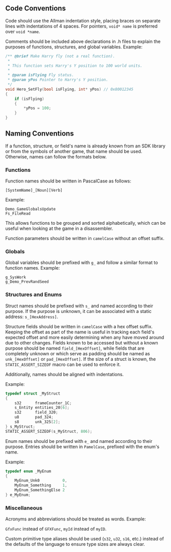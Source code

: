## Code Conventions
Code should use the Allman indentation style, placing braces on separate lines with indentations of 4 spaces. For pointers, `void* name` is preferred over `void *name`.

Comments should be included above declarations in .h files to explain the purposes of functions, structures, and global variables. Example:

```C
/** @brief Make Harry fly (not a real function).
 * 
 * This function sets Harry's Y position to 100 world units.
 *
 * @param isFlying Fly status.
 * @param yPos Pointer to Harry's Y position.
 */
void Hero_SetFly(bool isFlying, int* yPos) // 0x80012345
{
    if (isFlying)
    {
        *yPos = 100;
    }
}
```

## Naming Conventions
If a function, structure, or field's name is already known from an SDK library or from the symbols of another game, that name should be used.
Otherwise, names can follow the formats below.

### Functions
Function names should be written in PascalCase as follows:

`[SystemName]_[Noun][Verb]`

Example:

`Demo_GameGlobalsUpdate`  
`Fs_FileRead`

This allows functions to be grouped and sorted alphabetically, which can be useful when looking at the game in a disassembler.

Function parameters should be written in `camelCase` without an offset suffix.

### Globals
Global variables should be prefixed with `g_` and follow a similar format to function names. Example:

`g_SysWork`  
`g_Demo_PrevRandSeed`

### Structures and Enums
Struct names should be prefixed with `s_` and named according to their purpose. If the purpose is unknown, it can be associated with a static address: `s_[HexAddress]`.

Structure fields should be written in `camelCase` with a hex offset suffix. Keeping the offset as part of the name is useful in tracking each field's expected offset and more easily determining when any have moved around due to other changes. Fields known to be accessed but without a known purpose should be named `field_[HexOffset]`, while fields that are completely unknown or which serve as padding should be named as `unk_[HexOffset]` or `pad_[HexOffset]`. If the size of a struct is known, the `STATIC_ASSERT_SIZEOF` macro can be used to enforce it.

Additionally, names should be aligned with indentations.

Example:

```C
typedef struct _MyStruct
{
    s32      frameCounter_1C;
    s_Entity entities_20[6];
    s32      field_320;
    u8       pad_324;
    s8       unk_325[2];
} s_MyStruct;
STATIC_ASSERT_SIZEOF(s_MyStruct, 806);
```

Enum names should be prefixed with `e_` and named according to their purpose. Entries should be written in `PamelCase`, prefixed with the enum's name.

Example:

```C
typedef enum _MyEnum
{
    MyEnum_Unk0          0,
    MyEnum_Something     1,
    MyEnum_SomethingElse 2
} e_MyEnum;
```

### Miscellaneous
Acronyms and abbreviations should be treated as words. Example:

`GfxFunc` instead of `GFXFunc`, `myId` instead of `myID`.

Custom primitive type aliases should be used (`s32`, `u32`, `s16`, etc.) instead of the defaults of the language to ensure type sizes are always clear.
